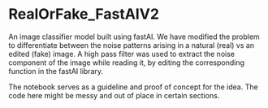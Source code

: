 # RealOrFake_FastAIV2

An image classifier model built using fastAI.
We have modified the problem to differentiate between the noise patterns arising in a natural (real) vs an edited (fake) image. A high pass filter was used to extract the noise component of the image while reading it, by editing the corresponding function in the fastAI library.

The notebook serves as a guideline and proof of concept for the idea. The code here might be messy and out of place in certain sections.
